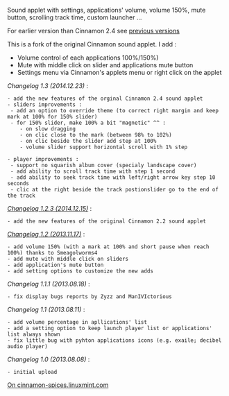 Sound applet with settings, applications' volume, volume 150%, mute button, scrolling track time, custom launcher ...

For earlier version than Cinnamon 2.4 see [previous versions](https://github.com/Koutch/Cinnamon-sound-with-apps-volume/releases)

This is a fork of the original Cinnamon sound applet. I add :
- Volume control of each applications 100%/150%)
- Mute with middle click on slider and applications mute button
- Settings menu via Cinnamon's applets menu or right click on the applet 


 _Changelog 1.3 (2014.12.23)_ :
 
	- add the new features of the orginal Cinnamon 2.4 sound applet
	- sliders improvements :
	 - add an option to override theme (to correct right margin and keep mark at 100% for 150% slider)
	 - for 150% slider, make 100% a bit "magnetic" ^^ :
	    - on slow dragging
	    - on clic close to the mark (between 98% to 102%)
	    - on clic beside the slider add step at 100%
	    - volume slider support horizontal scroll with 1% step 

	- player improvements :
	 - support no squarish album cover (specialy landscape cover)
	 - add ability to scroll track time with step 1 second
	 - add ability to seek track time with left/right arrow key step 10 seconds
	 - clic at the right beside the track postionslider go to the end of the track
	
 _[Changelog 1.2.3 (2014.12.15)](https://github.com/Koutch/Cinnamon-sound-with-apps-volume/releases/tag/V1.2.3)_ :

	- add the new features of the original Cinnamon 2.2 sound applet 

 _[Changelog 1.2 (2013.11.17)](https://github.com/Koutch/Cinnamon-sound-with-apps-volume/releases/tag/V1.2.1)_ :
 
 	- add volume 150% (with a mark at 100% and short pause when reach 100%) thanks to Smeagolworms4
	- add mute with middle click on sliders
	- add application's mute button 
	- add setting options to customize the new adds

 _Changelog 1.1.1 (2013.08.18)_ :

	- fix display bugs reports by Zyzz and ManIVIctorious
	
 _Changelog 1.1 (2013.08.11)_ :

	- add volume percentage in apllications' list
	- add a setting option to keep launch player list or applications' list always shown
	- fix little bug with pyhton applications icons (e.g. exaile; decibel audio player)

 _Changelog 1.0 (2013.08.08)_ :
 
	- initial upload

[On cinnamon-spices.linuxmint.com](http://cinnamon-spices.linuxmint.com/applets/view/150)
